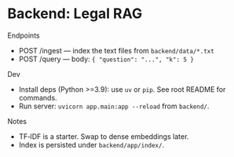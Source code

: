 # Backend: Legal RAG

Endpoints
- POST /ingest — index the text files from `backend/data/*.txt`
- POST /query — body: `{ "question": "...", "k": 5 }`

Dev
- Install deps (Python >=3.9): use `uv` or `pip`. See root README for commands.
- Run server: `uvicorn app.main:app --reload` from `backend/`.

Notes
- TF‑IDF is a starter. Swap to dense embeddings later.
- Index is persisted under `backend/app/index/`.
